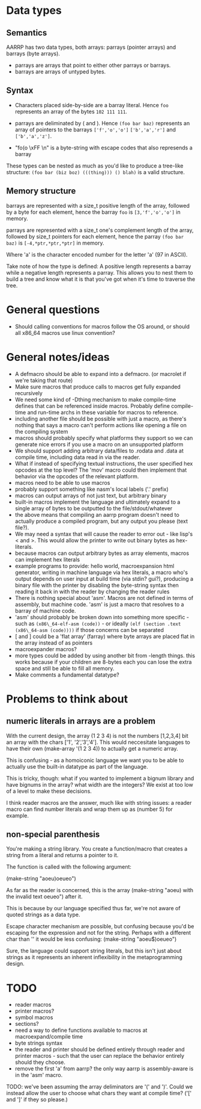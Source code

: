 
# Data types

## Semantics

AARRP has two data types, both arrays: parrays (pointer arrays) and barrays (byte arrays).

* parrays are arrays that point to either other parrays or barrays.
* barrays are arrays of untyped bytes.

## Syntax

* Characters placed side-by-side are a barray literal. Hence `foo` represents an
  array of the bytes `102 111 111`.

* parrays are deliminated by ( and ). Hence `(foo bar baz)` represents
  an array of pointers to the barrays `['f','o','o']` `['b','a','r']` and
  `['b','a','z']`.

* "fo(o \xFF \n" is a byte-string with escape codes that also represends a barray

These types can be nested as much as you'd like to produce a tree-like structure:
`(foo bar (biz boz) (((thing))) () blah)` is a valid structure.

## Memory structure

barrays are represented with a size\_t positive length of the array,
followed by a byte for each element, hence the barray `foo` is
`[3,'f','o','o']` in memory.

parrays are represented with a size\_t one's complement length of the
array, followed by size\_t pointers for each element, hence the parray
`(foo bar baz)` is `[-4,*ptr,*ptr,*ptr]` in memory.

Where 'a' is the character encoded number for the letter 'a' (97 in ASCII).

Take note of how the type is defined: A positive length represents a barray
while a negative length represents a parray. This allows you to nest them
to build a tree and know what it is that you've got when it's time to traverse
the tree.

# General questions

* Should calling conventions for macros follow the OS around, or should all x86\_64 macros use linux convention?

# General notes/ideas

* A defmacro should be able to expand into a defmacro. (or macrolet if we're
  taking that route)
* Make sure macros that produce calls to macros get fully expanded recursively
* We need some kind of -Dthing mechanism to make compile-time defines that can be
  referenced inside macros. Probably define compile-time and run-time archs in
  these variable for macros to reference.
* including another file should be possible with just a macro, as there's
  nothing that says a macro can't perform actions like
  opening a file on the compiling system
* macros should probably specify what platforms they support so we can
  generate nice errors if you use a macro on an unsupported platform
* We should support adding arbitrary data/files to .rodata and .data at compile
  time, including data read in via the reader.
* What if instead of specifying textual instructions, the user specified
  hex opcodes at the top level? The 'mov' macro could then implement that
  behavior via the opcodes of the relevant platform.
* macros need to be able to use macros
* probably support something like nasm's local labels ('.' prefix)
* macros can output arrays of not just text, but arbitrary binary
* built-in macros implement the language and ultimately expand to a
  single array of bytes to be outputted to the file/stdout/whatever
* the above means that compiling an aarrp program doesn't need to actually
  produce a compiled program, but any output you please
  (text file?).
* We may need a syntax that will cause the reader to error out - like lisp's
  < and >. This would allow the printer to write out binary bytes as hex-literals.
* because macros can output arbitrary bytes as array elements, macros can
  implement hex literals
* example programs to provide: hello world, macroexpansion html generator, writing
  in machine language via hex literals, a macro who's output depends on user input at
  build time (via stdin? gui?), producing a binary file with the printer by
  disabling the byte-string syntax then reading it back in with the reader by
  changing the reader rules
* There is nothing special about 'asm'. Macros are not defined in terms of
  assembly, but machine code. 'asm' is just a macro that resolves to a barray
  of machine code.
* 'asm' should probably be broken down into something more specific - such as
  `(x86\_64-elf-asm (code))` - or ideally `(elf (section .text (x86\_64-asm (code))))` if
  those concerns can be separated
* [ and ] could be a 'flat array' (farray) where byte arrays are placed flat
  in the array instead of as pointers
* macroexpander macros?
* more types could be added by using another bit from -length things.
  this works because if your children are 8-bytes each you can lose the
  extra space and still be able to fill all memory.
* Make comments a fundamental datatype?

# Problems to think about

## numeric literals in arrays are a problem

With the current design, the array (1 2 3 4) is not the numbers [1,2,3,4] bit
an array with the chars ['1', '2','3','4']. This would neccesitate languages
to have their own (make-array '(1 2 3 4)) to actually get a numeric array.

This is confusing - as a homoiconic language we want you to be able to actually
use the built-in datatype as part of the language.

This is tricky, though: what if you wanted to implement a bignum library and
have bignums in the array? what width are the integers? We exist at too low of
a level to make these decisions.

I think reader macros are the answer, much like with string issues:
a reader macro can find number literals and wrap them up as (number 5) for
example.

## non-special parenthesis

You're making a string library. You create a function/macro that creates
a string from a literal and returns a pointer to it.

The function is called with the following argument:

(make-string "aoeu)oeueo")

As far as the reader is concerned, this is the array (make-string "aoeu) with
the invalid text oeueo") after it.

This is because by our language specified thus far, we're not aware of
quoted strings as a data type.

Escape character mechanism are possible, but confusing because you'd be escaping
for the expression and not for the string. Perhaps with a different char than '\'
it would be less confusing: (make-string "aoeu$)oeueo")

Sure, the language could support string literals, but this isn't just about
strings as it represents an inherent inflexibility in the metaprogramming
design.

# TODO

* reader macros
* printer macros?
* symbol macros
* sections?
* need a way to define functions available to macros at macroexpand/compile time
* byte strings syntax
* the reader and printer should be defined entirely through reader and printer
  macros - such that the user can replace the behavior entirely should they choose.
* remove the first 'a' from aarrp? the only way aarrp is assembly-aware is in
  the 'asm' macro.

TODO: we've been assuming the array deliminators are '(' and ')'. Could we
instead allow the user to choose what chars they want at compile time?
('[' and ']' if they so please.)

